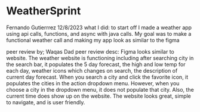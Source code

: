 # WeatherSprint
Fernando Gutierrrez
12/8/2023
what I did: to start off I made a weather app using api calls, functions, and async with java calls. My goal was to make a functional weather call and making my app look as similar to the figma 

peer review by; Waqas Dad
peer review desc: Figma looks similar to website. The weather website is functioning including after searching city in the search bar, it populates the 5 day forecast, the high and low temp for each day, weather icons which changes on search, the description of current day forecast. When you search a city and click the favorite icon, it populates the cities in the action dropdown menu. However, when you choose a city in the dropdown menu, it does not populate that city. Also, the current time does show up on the website. The website looks great, simple to navigate, and is user friendly.